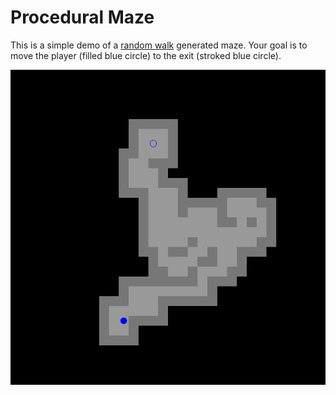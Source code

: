 
# Procedural Maze

This is a simple demo of a [random walk](https://en.wikipedia.org/wiki/Random_walk) generated maze.
Your goal is to move the player (filled blue circle) to the exit (stroked blue circle).

![A generated maze](canvas.png)
